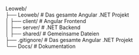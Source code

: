 Leoweb/ <br>
├── Leoweb/                      # Das gesamte Angular .NET Projekt <br>
│   ├── client/                  # Angular Frontend <br>
│   ├── server/                  # .NET Backend <br>
│   ├── shared/                  # Gemeinsame Dateien <br>
├── .gitignore/                  # Das gesamte Angular .NET Projekt <br>
└── Docs/                        # Dokumentation <br>

